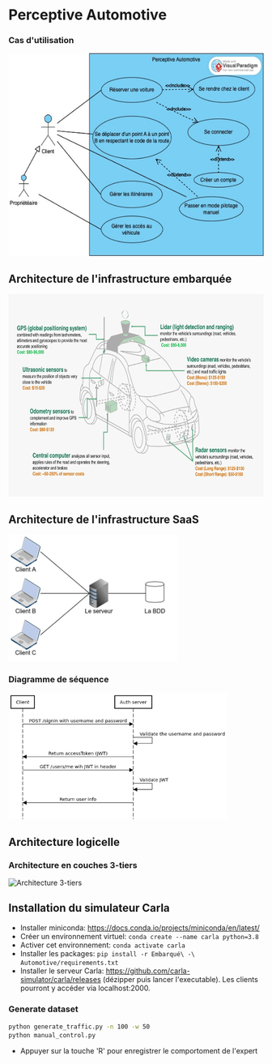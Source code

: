 # Perceptive Automotive

### Cas d'utilisation
<img src="./UML/use-case.vpd.jpg" alt="Use Case Diagram" height="400" />

## Architecture de l'infrastructure embarquée
<img src="./images/sensor_info.webp" alt="Architecture embarquée" height="400" />

## Architecture de l'infrastructure SaaS
<img src="./images/client-serveur-bdd.jpeg" alt="Architecture client-serveur-bdd" height="250" />

### Diagramme de séquence
<img src="./UML/jwt-sequence-diagram.png" alt="Diagramme de séquence SaaS" height="250" />

## Architecture logicelle

### Architecture en couches 3-tiers
<img src="https://upload.wikimedia.org/wikipedia/commons/thumb/5/51/Overview_of_a_three-tier_application_vectorVersion.svg/1024px-Overview_of_a_three-tier_application_vectorVersion.svg.png" alt="Architecture 3-tiers" height="350" />

## Installation du simulateur Carla

* Installer miniconda: https://docs.conda.io/projects/miniconda/en/latest/
* Créer un environnement virtuel: `conda create --name carla python=3.8`
* Activer cet environnement: `conda activate carla`
* Installer les packages: `pip install -r Embarqué\ -\ Automotive/requirements.txt`
* Installer le serveur Carla: https://github.com/carla-simulator/carla/releases (dézipper puis lancer l'executable). Les clients pourront y accéder via localhost:2000.

### Generate dataset
```bash
python generate_traffic.py -n 100 -w 50
python manual_control.py
```
* Appuyer sur la touche 'R' pour enregistrer le comportoment de l'expert
